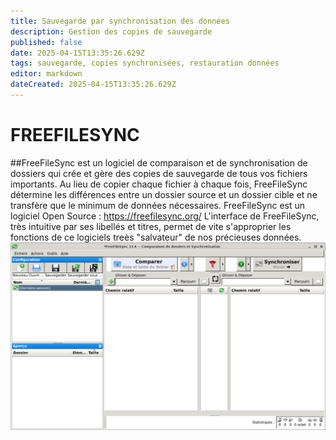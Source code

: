 ```yaml
---
title: Sauvegarde par synchronisation des données
description: Gestion des copies de sauvegarde
published: false
date: 2025-04-15T13:35:26.629Z
tags: sauvegarde, copies synchronisées, restauration données
editor: markdown
dateCreated: 2025-04-15T13:35:26.629Z
---
```


# FREEFILESYNC
##FreeFileSync est un logiciel de comparaison et de synchronisation de dossiers qui crée et gère des copies de sauvegarde de tous vos fichiers importants. Au lieu de copier chaque fichier à chaque fois, FreeFileSync détermine les différences entre un dossier source et un dossier cible et ne transfère que le minimum de données nécessaires. FreeFileSync est un logiciel Open Source : https://freefilesync.org/
L'interface de FreeFileSync, très intuitive par ses libellés et titres, permet de vite s'approprier les fonctions de ce logiciels treès "salvateur" de nos précieuses données.
![ffs-1-interface-ouverture.png](/images/ffs-1-interface-ouverture.png)